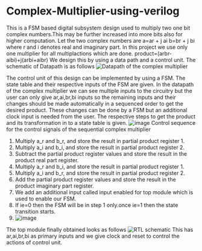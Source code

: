 # Complex-Multiplier-using-verilog
This is a FSM based digital subsystem design used to multiply two one bit complex numbers.This may be further increased into more bits also for higher computation.
Let the two complex numbers are
a=ar + j ai
b=br + j bi where r and i denotes real and imaginary part.
In this project we use only one multiplier for all multiplactions which are done.
product=(arbr-aibi)+j(arbi+aibr)
We design this by using a data path and a control unit.
The schematic of Datapath is as follows
![Datapath of the complex multiplier](https://github.com/Yogendra-7777/Complex-Multiplier-using-verilog/assets/158204977/6b4885c0-6244-49ca-8064-039495a4ae06)

The control unit of this design can be implemented by using a FSM.
The state table and their respective inputs of the FSM are given.
In the datapath of the complex multiplier we can see multiple inputs to the circuitry but the user can only give ar,ai,br,bi inputs so the remaining inputs and their changes should be made automatically in a sequenced order to get the desired product.
These changes can be done by a FSM but an additional clock input is needed from  the user.
The respective steps to get the product and its transformation in to a state table is given.
![image](https://github.com/Yogendra-7777/Complex-Multiplier-using-verilog/assets/158204977/944eca04-37d0-434b-8ba4-a55bb543c7e6)
Control sequence for the control signals of the sequential complex multiplier
1. Multiply a_r and b_r, and store the result in partial product register 1.
2. Multiply a_i and b_i, and store the result in partial product register 2.
3. Subtract the partial product register values and store the result in the product real part register.
4. Multiply a_r and b_i, and store the result in partial product register 1.
5. Multiply a_i and b_r, and store the result in partial product register 2.
6. Add the partial product register values and store the result in the product imaginary part register.
7. We add an additional input called input enabled for top module which is used to enable our FSM.
8. If ie=0 then the FSM will be in step 1 only.once ie=1 then the state transition starts.
9. ![image](https://github.com/Yogendra-7777/Complex-Multiplier-using-verilog/assets/158204977/4d4599f1-c562-4070-8820-5814bfc03a50)

The top module finally obtained looks as follows
![RTL schematic](https://github.com/Yogendra-7777/Complex-Multiplier-using-verilog/assets/158204977/7e8450cf-83da-4520-b6db-838936bec81c)
This has ar,ai,br,bi as primary inputs and we give clock and reset to control the actions of control unit.



